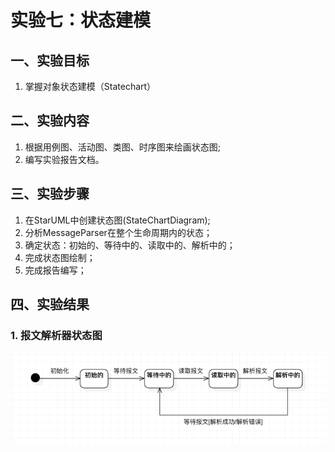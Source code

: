 # 实验七：状态建模

## 一、实验目标

1. 掌握对象状态建模（Statechart）

## 二、实验内容

1. 根据用例图、活动图、类图、时序图来绘画状态图;
2. 编写实验报告文档。

## 三、实验步骤

1. 在StarUML中创建状态图(StateChartDiagram);
2. 分析MessageParser在整个生命周期内的状态；
3. 确定状态：初始的、等待中的、读取中的、解析中的；
4. 完成状态图绘制；
5. 完成报告编写；

## 四、实验结果

### 1. 报文解析器状态图

![MessageParserStateChartDiagram](./Lab7_StateChartDiagram.jpg)